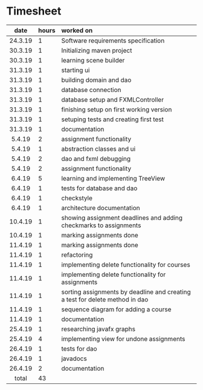 # Timesheet  

| date  | hours | worked on |
| :----:|:------| :---------|
| 24.3.19 | 1 | Software requirements specification |  
| 30.3.19 | 1 | Initializing maven project |  
| 30.3.19 | 1 | learning scene builder |  
| 31.3.19 | 1 | starting ui |  
| 31.3.19 | 1 | building domain and dao |  
| 31.3.19 | 1 | database connection |  
| 31.3.19 | 1 | database setup and FXMLController |  
| 31.3.19 | 1 | finishing setup on first working version |  
| 31.3.19 | 1 | setuping tests and creating first test |  
| 31.3.19 | 1 | documentation |  
| 5.4.19  | 2 | assignment functionality |  
| 5.4.19  | 1 | abstraction classes and ui |  
| 5.4.19  | 2 | dao and fxml debugging |  
| 5.4.19  | 2 | assignment functionality |  
| 6.4.19  | 5 | learning and implementing TreeView |  
| 6.4.19  | 1 | tests for database and dao |  
| 6.4.19  | 1 | checkstyle |  
| 6.4.19  | 1 | architecture documentation |   
| 10.4.19  | 1 | showing assignment deadlines and adding checkmarks to assignments |   
| 10.4.19  | 1 | marking assignments done |   
| 11.4.19  | 1 | marking assignments done |   
| 11.4.19  | 1 | refactoring |   
| 11.4.19  | 1 | implementing delete functionality for courses |   
| 11.4.19  | 1 | implementing delete functionality for assignments |   
| 11.4.19  | 1 | sorting assignments by deadline and creating a test for delete method in dao |   
| 11.4.19  | 1 | sequence diagram for adding a course |   
| 11.4.19  | 1 | documentation |   
| 25.4.19  | 1 | researching javafx graphs |   
| 25.4.19  | 4 | implementing view for undone assignments |   
| 26.4.19  | 1 | tests for dao |   
| 26.4.19  | 1 | javadocs |   
| 26.4.19  | 2 | documentation |   
| total   | 43 |  
